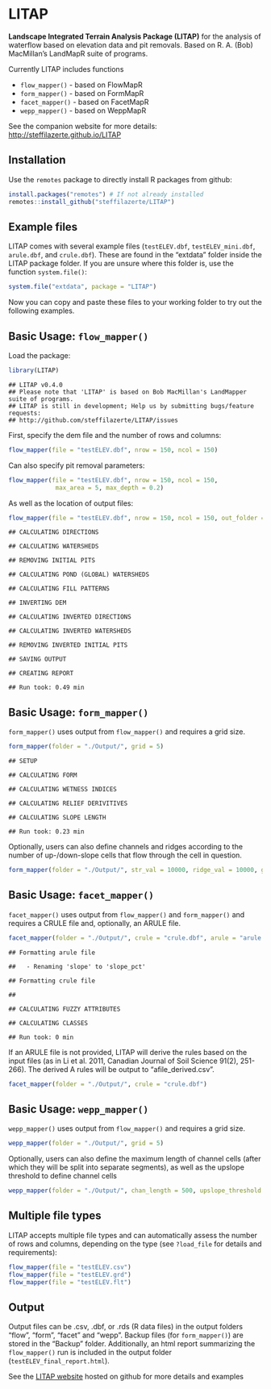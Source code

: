 LITAP
================

**Landscape Integrated Terrain Analysis Package (LITAP)** for the
analysis of waterflow based on elevation data and pit removals. Based on
R. A. (Bob) MacMillan’s LandMapR suite of programs.

Currently LITAP includes functions

-   `flow_mapper()` - based on FlowMapR
-   `form_mapper()` - based on FormMapR
-   `facet_mapper()` - based on FacetMapR
-   `wepp_mapper()` - based on WeppMapR

See the companion website for more details:
<http://steffilazerte.github.io/LITAP>

## Installation

Use the `remotes` package to directly install R packages from github:

``` r
install.packages("remotes") # If not already installed
remotes::install_github("steffilazerte/LITAP") 
```

## Example files

LITAP comes with several example files (`testELEV.dbf`,
`testELEV_mini.dbf`, `arule.dbf`, and `crule.dbf`). These are found in
the “extdata” folder inside the LITAP package folder. If you are unsure
where this folder is, use the function `system.file()`:

``` r
system.file("extdata", package = "LITAP")
```

Now you can copy and paste these files to your working folder to try out
the following examples.

## Basic Usage: `flow_mapper()`

Load the package:

``` r
library(LITAP)
```

    ## LITAP v0.4.0
    ## Please note that 'LITAP' is based on Bob MacMillan's LandMapper suite of programs.
    ## LITAP is still in development; Help us by submitting bugs/feature requests: 
    ## http://github.com/steffilazerte/LITAP/issues

First, specify the dem file and the number of rows and columns:

``` r
flow_mapper(file = "testELEV.dbf", nrow = 150, ncol = 150)
```

Can also specify pit removal parameters:

``` r
flow_mapper(file = "testELEV.dbf", nrow = 150, ncol = 150, 
             max_area = 5, max_depth = 0.2)
```

As well as the location of output files:

``` r
flow_mapper(file = "testELEV.dbf", nrow = 150, ncol = 150, out_folder = "./Output/")
```

    ## CALCULATING DIRECTIONS

    ## CALCULATING WATERSHEDS

    ## REMOVING INITIAL PITS

    ## CALCULATING POND (GLOBAL) WATERSHEDS

    ## CALCULATING FILL PATTERNS

    ## INVERTING DEM

    ## CALCULATING INVERTED DIRECTIONS

    ## CALCULATING INVERTED WATERSHEDS

    ## REMOVING INVERTED INITIAL PITS

    ## SAVING OUTPUT

    ## CREATING REPORT

    ## Run took: 0.49 min

## Basic Usage: `form_mapper()`

`form_mapper()` uses output from `flow_mapper()` and requires a grid
size.

``` r
form_mapper(folder = "./Output/", grid = 5)
```

    ## SETUP

    ## CALCULATING FORM

    ## CALCULATING WETNESS INDICES

    ## CALCULATING RELIEF DERIVITIVES

    ## CALCULATING SLOPE LENGTH

    ## Run took: 0.23 min

Optionally, users can also define channels and ridges according to the
number of up-/down-slope cells that flow through the cell in question.

``` r
form_mapper(folder = "./Output/", str_val = 10000, ridge_val = 10000, grid = 5)
```

## Basic Usage: `facet_mapper()`

`facet_mapper()` uses output from `flow_mapper()` and `form_mapper()`
and requires a CRULE file and, optionally, an ARULE file.

``` r
facet_mapper(folder = "./Output/", crule = "crule.dbf", arule = "arule.dbf")
```

    ## Formatting arule file

    ##   - Renaming 'slope' to 'slope_pct'

    ## Formatting crule file

    ## 

    ## CALCULATING FUZZY ATTRIBUTES

    ## CALCULATING CLASSES

    ## Run took: 0 min

If an ARULE file is not provided, LITAP will derive the rules based on
the input files (as in Li et al. 2011, Canadian Journal of Soil Science
91(2), 251-266). The derived A rules will be output to
“afile\_derived.csv”.

``` r
facet_mapper(folder = "./Output/", crule = "crule.dbf")
```

## Basic Usage: `wepp_mapper()`

`wepp_mapper()` uses output from `flow_mapper()` and requires a grid
size.

``` r
wepp_mapper(folder = "./Output/", grid = 5)
```

Optionally, users can also define the maximum length of channel cells
(after which they will be split into separate segments), as well as the
upslope threshold to define channel cells

``` r
wepp_mapper(folder = "./Output/", chan_length = 500, upslope_threshold = 500, grid = 5)
```

## Multiple file types

LITAP accepts multiple file types and can automatically assess the
number of rows and columns, depending on the type (see `?load_file` for
details and requirements):

``` r
flow_mapper(file = "testELEV.csv")
flow_mapper(file = "testELEV.grd")
flow_mapper(file = "testELEV.flt")
```

## Output

Output files can be .csv, .dbf, or .rds (R data files) in the output
folders “flow”, “form”, “facet” and “wepp”. Backup files (for
`form_mapper()`) are stored in the “Backup” folder. Additionally, an
html report summarizing the `flow_mapper()` run is included in the
output folder (`testELEV_final_report.html`).

See the [LITAP website](http://steffilazerte.github.io/LITAP_docs/) hosted on
github for more details and examples
